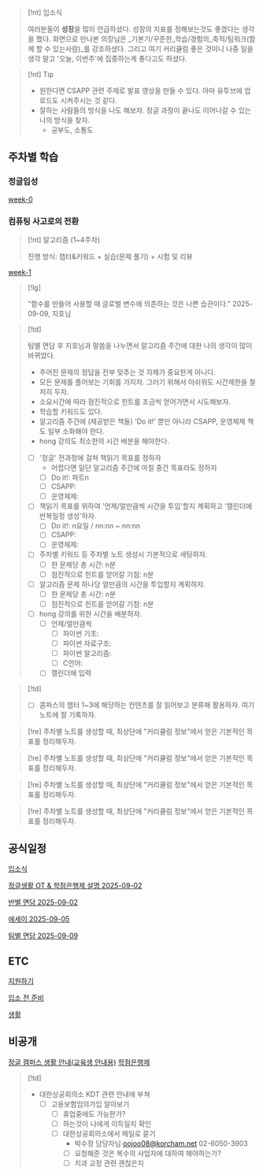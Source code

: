 

> [!nt] 입소식
>
> 여러분들이 **성장**을 많이 언급하셨다. 성장의 지표를 정해보는것도 좋겠다는 생각을 했다. 화면으로
> 만나본 의장님은 _기본기/꾸준한_학습/경험의_축적/팀워크(함께 할 수 있는사람)_를 강조하셨다. 그리고
> 여기 커리큘럼 좋은 것이니 나중 일을 생각 말고 '오늘, 이번주'에 집중하는게 좋다고도 하셨다.


> [!nt] Tip
>
> - 원한다면 CSAPP 관련 주제로 발표 영상을 만들 수 있다. 아마 유투브에 업로드도 시켜주시는 것 같다.
> - 잘하는 사람들의 방식을 나도 해보자. 정글 과정이 끝나도 이어나갈 수 있는 나의 방식을 찾자.
>   - 공부도, 소통도



## 주차별 학습

### 정글입성

[week-0](week/week-0)

### 컴퓨팅 사고로의 전환


> [!nt] 알고리즘 (1~4주차)
>
> 진행 방식: 챕터&키워드 + 실습(문제 풀기) + 시험 및 리뷰

[week-1](week/week-1)

> [!lg]
>
> "함수를 만들어 사용할 때 글로벌 변수에 의존하는 것은 나쁜 습관이다." 
> 2025-09-09, 지호님


> [!td]
> 
> 팀별 면담 후 지호님과 말씀을 나누면서 알고리즘 주간에 대한 나의 생각이 많이 바뀌었다.
> 
>   - 주어진 문제의 정답을 전부 맞추는 것 자체가 중요한게 아니다.
>   - 모든 문제를 풀어보는 기회를 가지자. 그러기 위해서 아쉬워도 시간제한을 철저히 두자.
>   - 소요시간에 따라 점진적으로 힌트를 조금씩 얻어가면서 시도해보자.
>   - 학습할 키워드도 있다.
>   - 알고리즘 주간에 (제공받은 책들) 'Do it!' 뿐만 아니라 CSAPP, 운영체제 책도 일부 소화해야 한다.
>   - hong 강의도 최소한의 시간 배분을 해야한다.
>
> - [ ] '정글' 전과정에 걸쳐 책읽기 목표를 정하자
>   - 어렵다면 일단 알고리즘 주간에 마칠 중간 목표라도 정하자
>   - [ ] Do it!: 파트n
>   - [ ] CSAPP:
>   - [ ] 운영체제:
>
> - [ ] 책읽기 목표를 위하여 '언제/얼만큼씩 시간을 투입'할지 계획하고 '캘린더에 반복일정 생성'하자.
>   - [ ] Do it!: n요일 / nn:nn ~ nn:nn
>   - [ ] CSAPP:
>   - [ ] 운영체제:
>
> - [ ] 주차별 키워드 등 주차별 노트 생성시 기본적으로 세팅하자.
>   - [ ] 한 문제당 총 시간: n분
>   - [ ] 점진적으로 힌트를 얻어갈 기점: n분
>
> - [ ] 알고리즘 문제 하나당 얼만큼의 시간을 투입할지 계획하자.
>   - [ ] 한 문제당 총 시간: n분
>   - [ ] 점진적으로 힌트를 얻어갈 기점: n분
>
> - [ ] hong 강의를 위한 시간을 배분하자.
>   - [ ] 언제/얼만큼씩
>     - [ ] 파이썬 기초: 
>     - [ ] 파이썬 자료구조: 
>     - [ ] 파이썬 알고리즘: 
>     - [ ] C언어: 
>   - [ ] 캘린더에 입력



> [!td]
>
> - [ ] 콤파스의 챕터 1~3에 해당하는 컨텐츠를 잘 읽어보고 분류해 활용하자. 여기 노트에 잘 기록하자.








> [!re] 주차별 노트를 생성할 때, 최상단에 "커리큘럼 정보"에서 얻은 기본적인 목표를 정리해두자.

> [!re] 주차별 노트를 생성할 때, 최상단에 "커리큘럼 정보"에서 얻은 기본적인 목표를 정리해두자.

> [!re] 주차별 노트를 생성할 때, 최상단에 "커리큘럼 정보"에서 얻은 기본적인 목표를 정리해두자.

> [!re] 주차별 노트를 생성할 때, 최상단에 "커리큘럼 정보"에서 얻은 기본적인 목표를 정리해두자.


## 공식일정

[입소식](입소식)

[정글생활 OT & 학점은행제 설명 2025-09-02](정글생활_OT_&_학점은행제_설명)

[반별 면담 2025-09-02](반별_면담)

[에세이 2025-09-05](에세이)

[팀별 면담 2025-09-09](팀별_면담_2025-09-09)


## ETC

[지원하기](지원하기)

[입소 전 준비](입소_전_준비)

[생활](생활)


## 비공개


[정글 캠퍼스 생활 안내(교육생 안내용)](외부비공개/정글_캠퍼스_생활_안내_교육생_안내용)
[학점은행제](외부비공개/학점은행제)


> [!td]
>
> - 대한상공회의소 KDT 관련 안내에 부쳐
>   - [ ] 고용보험임의가입 알아보기
>     - [ ] 휴업중에도 가능한가? 
>     - [ ] 하는것이 나에게 이득일지 확인
>     - [ ] 대한상공회의소에서 메일로 묻기
>       - 박수정 담당자님 oojoo08@korcham.net 02-6050-3903
>       - [ ] 요청해준 것은 복수의 사업자에 대하여 해야하는가?
>       - [ ] 치과 교정 관련 괜찮은지
